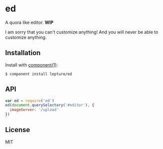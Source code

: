 # ed

A quora like editor. **WIP**

I am sorry that you can't customize anything! And you will never be able
to customize anything.

## Installation

Install with [component(1)](http://component.io):

    $ component install lepture/ed

## API

```js
var ed = require('ed')
ed(document.querySelectory('#editor'), {
  imageServer: '/upload'
})
```

## License

MIT
